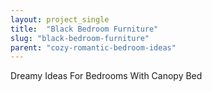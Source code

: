 ```yaml
---
layout: project_single
title:  "Black Bedroom Furniture"
slug: "black-bedroom-furniture"
parent: "cozy-romantic-bedroom-ideas"
---
```

Dreamy Ideas For Bedrooms With Canopy Bed